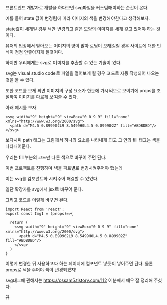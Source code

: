 프론트엔드 개발자로 개발을 하다보면 svg파일을 커스텀해야하는 순간이 온다.

예를 들어 state 값이 변경됨에 따라 이미지의 색을 변경해야한다고 생각해보자.

state값이 세개일 경우 색만 변경되고 같은 모양의 이미지를 세개 갖고 있어야 하는 것이다.

유저의 입장에서 받아오는 이미지의 양이 많아 로딩이 오래걸릴 경우 사이트에 대한 인식이 점점 안좋아지게 될것이다.

하지만 우리에게는 svg로 이미지를 추출할 수 있는 기술이 있다.

svg는 visual studio code로 파일을 열어보게 될 경우 코드로 자동 작성되어 나오는 것을 볼 수 있다.

또한 코드를 보게 되면 이미지의 구성 요소가 한눈에 가시적으로 보이기에 props를 조절하여 이미지를 다르게 보여줄 수 있다.

아래 예시를 보자

```
<svg width="9" height="9" viewBox="0 0 9 9" fill="none" xmlns="http://www.w3.org/2000/svg">
  <path d="M4.5 0.899902L9 8.5499H0L4.5 0.899902Z" fill="#BDBDBD"/>
</svg>
```

보다시피 path 태그는 그림에서 하나의 요소를 나타내게 되고 그 안의 fill 태그는 색을 나타내어준다.

우리는 fill 부분의 코드만 다른 색으로 바꾸어 주면 된다.

이번 프로젝트를 진행하며 색을 파트별로 변경시켜주어야 했는데 

이는 svg를 컴포넌트화 시켜주어 해결할 수 있었다.

일단 확장자를 svg에서 jsx로 바꾸어 준다.

그리고 코드를 이렇게 바꾸면 된다.


```
import React from 'react';
export const Img1 = (props)=>{
  
  return (
    <svg width="9" height="9" viewBox="0 0 9 9" fill="none" xmlns="http://www.w3.org/2000/svg">
      <path d="M4.5 0.899902L9 8.5499H0L4.5 0.899902Z" fill="#BDBDBD"/>
    </svg>
  )
}
```

이렇게 변경한 뒤 사용하고자 하는 페이지에 컴포넌트 넣듯이 넣어주면 된다. 물론 props로 색을 주어야 색이 변경되겠지!


svg태그에 관해서는 
https://ossam5.tistory.com/112
이분께서 매우 잘 정리해 주셨다.


뀨
